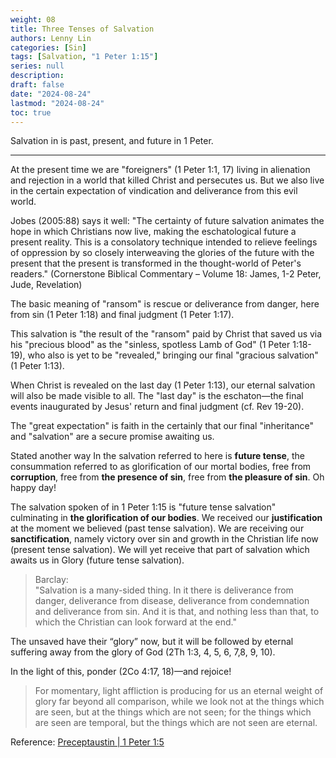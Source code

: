 ```yaml
---
weight: 08
title: Three Tenses of Salvation
authors: Lenny Lin
categories: [Sin]
tags: [Salvation, "1 Peter 1:15"]
series: null
description: 
draft: false
date: "2024-08-24"
lastmod: "2024-08-24"
toc: true
---
```

Salvation in is past, present, and future in 1 Peter.
<!--more-->
---

At the present time we are "foreigners" (1 Peter 1:1, 17) living in alienation and rejection in a world that killed Christ and persecutes us. But we also live in the certain expectation of vindication and deliverance from this evil world.

Jobes (2005:88) says it well: "The certainty of future salvation animates the hope in which Christians now live, making the eschatological future a present reality. This is a consolatory technique intended to relieve feelings of oppression by so closely interweaving the glories of the future with the present that the present is transformed in the thought-world of Peter's readers." (Cornerstone Biblical Commentary  – Volume 18: James, 1-2 Peter, Jude, Revelation)

The basic meaning of "ransom" is rescue or deliverance from danger, here from sin (1 Peter 1:18) and final judgment (1 Peter 1:17).

This salvation is "the result of the "ransom" paid by Christ that saved us via his "precious blood" as the "sinless, spotless Lamb of God" (1 Peter 1:18-19), who also is yet to be "revealed," bringing our final "gracious salvation" (1 Peter 1:13).

When Christ is revealed on the last day (1 Peter 1:13), our eternal salvation will also be made visible to all. The "last day" is the eschaton—the final events inaugurated by Jesus' return and final judgment (cf. Rev 19-20).

The "great expectation" is faith in the certainly that our final "inheritance" and "salvation" are a secure promise awaiting us.

Stated another way In the salvation referred to here is <b>future tense</b>, the consummation referred to as glorification of our mortal bodies, free from <b>corruption</b>, free from <b>the presence of sin</b>, free from <b>the pleasure of sin</b>. Oh happy day!

The salvation spoken of in 1 Peter 1:15 is "future tense salvation" culminating in <b>the glorification of our bodies</b>. We received our <b>justification</b> at the moment we believed (past tense salvation). We are receiving our <b>sanctification</b>, namely victory over sin and growth in the Christian life now (present tense salvation). We will yet receive that part of salvation which awaits us in Glory (future tense salvation).

>Barclay:  
>"Salvation is a many-sided thing. In it there is deliverance from danger, deliverance from disease, deliverance from condemnation and deliverance from sin. And it is that, and nothing less than that, to which the Christian can look forward at the end."

The unsaved have their “glory” now, but it will be followed by eternal suffering away from the glory of God (2Th 1:3, 4, 5, 6, 7,8, 9, 10).

In the light of this, ponder (2Co 4:17, 18)—and rejoice!

>For momentary, light affliction is producing for us an eternal weight of glory far beyond all comparison, while we look not at the things which are seen, but at the things which are not seen; for the things which are seen are temporal, but the things which are not seen are eternal.






Reference: <a href = "https://www.preceptaustin.org/1_peter_15#1:5" target="_blank" rel="noopener noreferrer">Preceptaustin | 1 Peter 1:5</a>